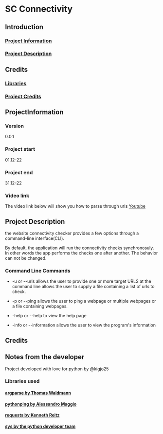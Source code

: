 # SC Connectivity


##  Introduction
### [Project Information](#ProjectInformation)<br>
### [Project Description](#ProjecDescription)<br>

##  Credits
### [Libraries](#libraries)<br>
### [Project Credits](#ProjectCredits)

##  ProjectInformation

### Version

0.0.1

### Project start

01.12-22

### Project end

31.12-22

### Video link

The video link below will show you how to parse through urls
[Youtube](https://www.youtube.com/watch?v=j-iIdt9iBcY)

##  Project Description

the website connectivity checker provides a few options through a command-line interface(CLI).

By default, the application will run the connectivity checks synchronosuly. In other words the app performs the checks one after another. The behavior can not be changed.

###   Command Line Commands

- -u or --urls allows the user to provide one or more target URLS at the command line allows the user to supply a file containing a list of urls to check.

- -p or --ping allows the user to ping a webpage or multiple webpages or a file containing webpages.

- -help or --help to view the help page
- -info or --information allows the user to view the program's information

## Credits

##  Notes from the developer

Project developed with love for python by @kigjo25<br>

###  Libraries used

#### [argparse  by Thomas Waldmann](https://pypi.org/project/argparse/)
#### [pythonping by Alessandro Maggio](https://pypi.org/project/pythonping/)
#### [requests by  Kenneth Reitz](https://requests.readthedocs.io/en/latest/)
#### [sys by the python developer team](https://docs.python.org/3/library/sys.html)
